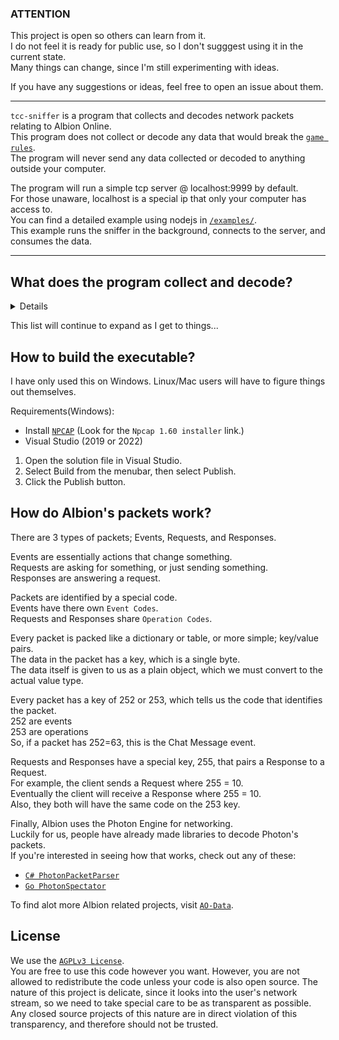 ### ATTENTION
This project is open so others can learn from it.<br>
I do not feel it is ready for public use, so I don't sugggest using it in the current state.<br>
Many things can change, since I'm still experimenting with ideas.<br>

If you have any suggestions or ideas, feel free to open an issue about them.

---

`tcc-sniffer` is a program that collects and decodes network packets relating to Albion Online.<br>
This program does not collect or decode any data that would break the [`game rules`](https://albiononline.com/en/game-rules).<br>
The program will never send any data collected or decoded to anything outside your computer.<br>

The program will run a simple tcp server @ localhost:9999 by default.<br>
For those unaware, localhost is a special ip that only your computer has access to.<br>
You can find a detailed example using nodejs in [`/examples/`](/examples/client-nodejs).<br>
This example runs the sniffer in the background, connects to the server, and consumes the data.<br>

<!--
If you want to consume the data as a third-party, please consider building your tool in the [`tcc-client`](). )
You can head over to [`tcc-extension-template`]() to learn how to do that.
-->

---

## What does the program collect and decode?
<details>
- Chat Messages <br>
- Silver / Gold Amounts <br>
</details>

This list will continue to expand as I get to things...

## How to build the executable?
I have only used this on Windows. Linux/Mac users will have to figure things out themselves.

Requirements(Windows):
- Install [`NPCAP`](https://nmap.org/npcap/) (Look for the `Npcap 1.60 installer` link.)
- Visual Studio (2019 or 2022)

1. Open the solution file in Visual Studio.
2. Select Build from the menubar, then select Publish.
3. Click the Publish button.

## How do Albion's packets work?
There are 3 types of packets; Events, Requests, and Responses.<br>

Events are essentially actions that change something.<br>
Requests are asking for something, or just sending something.<br>
Responses are answering a request.<br>

Packets are identified by a special code.<br>
Events have there own `Event Codes`.<Br>
Requests and Responses share `Operation Codes`.<br>

Every packet is packed like a dictionary or table, or more simple; key/value pairs.<br>
The data in the packet has a key, which is a single byte.<br>
The data itself is given to us as a plain object, which we must convert to the actual value type.<br>

Every packet has a key of 252 or 253, which tells us the code that identifies the packet.<br>
252 are events<br>
253 are operations<br>
So, if a packet has 252=63, this is the Chat Message event.<br>

Requests and Responses have a special key, 255, that pairs a Response to a Request.<br>
For example, the client sends a Request where 255 = 10.<br>
Eventually the client will receive a Response where 255 = 10.<br>
Also, they both will have the same code on the 253 key.<br>

Finally, Albion uses the Photon Engine for networking.<br>
Luckily for us, people have already made libraries to decode Photon's packets.<br>
If you're interested in seeing how that works, check out any of these:<br>
- [`C# PhotonPacketParser`](https://github.com/0blu/PhotonPackageParser)
- [`Go PhotonSpectator`](https://github.com/ao-data/photon-spectator)

To find alot more Albion related projects, visit [`AO-Data`](https://github.com/ao-data).

## License
We use the [`AGPLv3 License`](LICENSE).<br>
You are free to use this code however you want. 
However, you are not allowed to redistribute the code unless your code is also open source. 
The nature of this project is delicate, since it looks into the user's network stream, so we need to take special care to be as transparent as possible. 
Any closed source projects of this nature are in direct violation of this transparency, and therefore should not be trusted.
